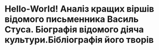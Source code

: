 # Hello-World! Аналіз кращих віршів відомого письменника Василь Стуса. Біографія відомого діяча культури.Бібліографія його творів
